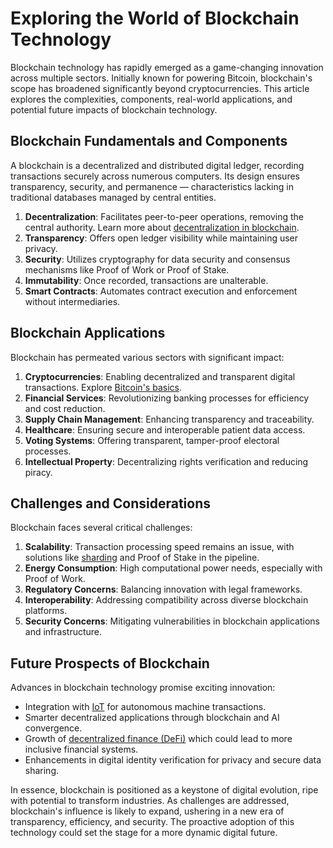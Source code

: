 # Exploring the World of Blockchain Technology

Blockchain technology has rapidly emerged as a game-changing innovation across multiple sectors. Initially known for powering Bitcoin, blockchain's scope has broadened significantly beyond cryptocurrencies. This article explores the complexities, components, real-world applications, and potential future impacts of blockchain technology.

## Blockchain Fundamentals and Components

A blockchain is a decentralized and distributed digital ledger, recording transactions securely across numerous computers. Its design ensures transparency, security, and permanence — characteristics lacking in traditional databases managed by central entities.

1. **Decentralization**: Facilitates peer-to-peer operations, removing the central authority. Learn more about [decentralization in blockchain](https://en.wikipedia.org/wiki/Decentralized_network).
2. **Transparency**: Offers open ledger visibility while maintaining user privacy.
3. **Security**: Utilizes cryptography for data security and consensus mechanisms like Proof of Work or Proof of Stake.
4. **Immutability**: Once recorded, transactions are unalterable.
5. **Smart Contracts**: Automates contract execution and enforcement without intermediaries.

## Blockchain Applications

Blockchain has permeated various sectors with significant impact:

1. **Cryptocurrencies**: Enabling decentralized and transparent digital transactions. Explore [Bitcoin's basics](https://bitcoin.org/en/how-it-works).
2. **Financial Services**: Revolutionizing banking processes for efficiency and cost reduction.
3. **Supply Chain Management**: Enhancing transparency and traceability.
4. **Healthcare**: Ensuring secure and interoperable patient data access.
5. **Voting Systems**: Offering transparent, tamper-proof electoral processes.
6. **Intellectual Property**: Decentralizing rights verification and reducing piracy.

## Challenges and Considerations

Blockchain faces several critical challenges:

1. **Scalability**: Transaction processing speed remains an issue, with solutions like [sharding](https://emurgo.io/blog/sharding-blockchain) and Proof of Stake in the pipeline.
2. **Energy Consumption**: High computational power needs, especially with Proof of Work.
3. **Regulatory Concerns**: Balancing innovation with legal frameworks.
4. **Interoperability**: Addressing compatibility across diverse blockchain platforms.
5. **Security Concerns**: Mitigating vulnerabilities in blockchain applications and infrastructure.

## Future Prospects of Blockchain

Advances in blockchain technology promise exciting innovation:

- Integration with [IoT](https://en.wikipedia.org/wiki/Internet_of_things) for autonomous machine transactions.
- Smarter decentralized applications through blockchain and AI convergence.
- Growth of [decentralized finance (DeFi)](https://defipulse.com/) which could lead to more inclusive financial systems.
- Enhancements in digital identity verification for privacy and secure data sharing.

In essence, blockchain is positioned as a keystone of digital evolution, ripe with potential to transform industries. As challenges are addressed, blockchain's influence is likely to expand, ushering in a new era of transparency, efficiency, and security. The proactive adoption of this technology could set the stage for a more dynamic digital future.